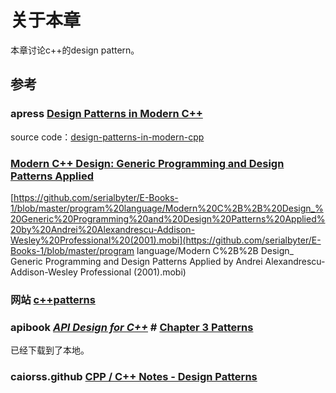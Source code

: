 # 关于本章

本章讨论c++的design pattern。

## 参考

### apress [Design Patterns in Modern C++](https://www.apress.com/cn/book/9781484236024)

source code：[design-patterns-in-modern-cpp](https://github.com/Apress/design-patterns-in-modern-cpp)



### [Modern C++ Design: Generic Programming and Design Patterns Applied](https://www.amazon.com/gp/product/0201704315/ref=as_li_tl?ie=UTF8&camp=1789&creative=9325&creativeASIN=0201704315&linkCode=as2&tag=fluentcpp-20&linkId=5aeb3f292048e43723ef58985015c6e6) 

[https://github.com/serialbyter/E-Books-1/blob/master/program%20language/Modern%20C%2B%2B%20Design_%20Generic%20Programming%20and%20Design%20Patterns%20Applied%20by%20Andrei%20Alexandrescu-Addison-Wesley%20Professional%20(2001).mobi](https://github.com/serialbyter/E-Books-1/blob/master/program language/Modern C%2B%2B Design_ Generic Programming and Design Patterns Applied by Andrei Alexandrescu-Addison-Wesley Professional (2001).mobi)



### 网站 [c++patterns](https://cpppatterns.com/)



### apibook [*API Design for C++*](https://apibook.com/blog/) # [Chapter 3 Patterns](http://www.apibook.com/Chapter_3.pdf)

已经下载到了本地。



### caiorss.github [CPP / C++ Notes - Design Patterns](https://caiorss.github.io/C-Cpp-Notes/cpp-design-patterns.html)